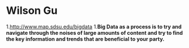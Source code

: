 # Wilson Gu
1.http://www.map.sdsu.edu/bigdata
1.__Big Data as a process is to try and navigate through the noises of large amounts of content and try to find the key information and trends that are beneficial to your party.__
